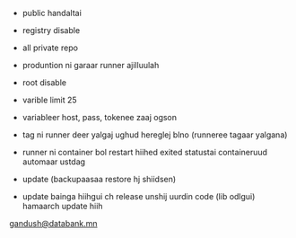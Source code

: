 - public handaltai
- registry disable
- all private repo 
- produntion ni garaar runner ajilluulah 
- root disable

- varible limit 25
- variableer host, pass, tokenee zaaj ogson
- tag ni runner deer yalgaj ughud hereglej blno (runneree tagaar yalgana)
- runner ni container bol restart hiihed exited statustai containeruud automaar ustdag
- update (backupaasaa restore hj shiidsen)
- update bainga hiihgui ch release unshij uurdin code (lib odlgui) hamaarch update hiih


gandush@databank.mn


